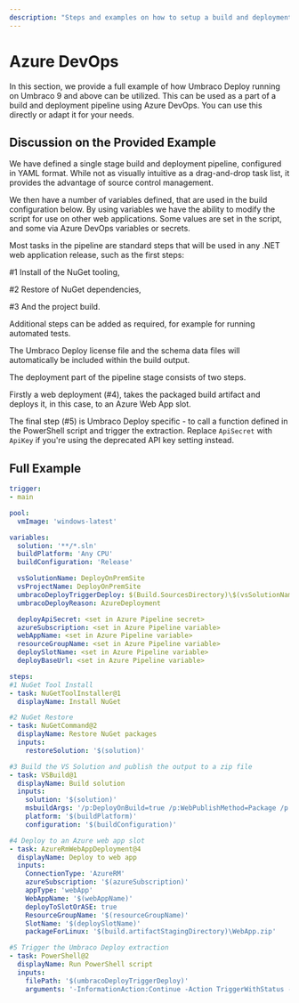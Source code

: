```yaml
---
description: "Steps and examples on how to setup a build and deployment pipeline for Umbraco Deploy using Azure DevOps."
---
```


# Azure DevOps

In this section, we provide a full example of how Umbraco Deploy running on Umbraco 9 and above can be utilized. This can be used as a part of a build and deployment pipeline using Azure DevOps. You can use this directly or adapt it for your needs.

## Discussion on the Provided Example

We have defined a single stage build and deployment pipeline, configured in YAML format. While not as visually intuitive as a drag-and-drop task list, it provides the advantage of source control management.

We then have a number of variables defined, that are used in the build configuration below. By using variables we have the ability to modify the script for use on other web applications. Some values are set in the script, and some via Azure DevOps variables or secrets.

Most tasks in the pipeline are standard steps that will be used in any .NET web application release, such as the first steps:

\#1 Install of the NuGet tooling,

\#2 Restore of NuGet dependencies,

\#3 And the project build.

Additional steps can be added as required, for example for running automated tests.

The Umbraco Deploy license file and the schema data files will automatically be included within the build output.

The deployment part of the pipeline stage consists of two steps.

Firstly a web deployment (#4), takes the packaged build artifact and deploys it, in this case, to an Azure Web App slot.

The final step (#5) is Umbraco Deploy specific - to call a function defined in the PowerShell script and trigger the extraction. Replace `ApiSecret` with `ApiKey` if you're using the deprecated API key setting instead.

## Full Example

```yaml
trigger:
- main

pool:
  vmImage: 'windows-latest'

variables:
  solution: '**/*.sln'
  buildPlatform: 'Any CPU'
  buildConfiguration: 'Release'

  vsSolutionName: DeployOnPremSite
  vsProjectName: DeployOnPremSite
  umbracoDeployTriggerDeploy: $(Build.SourcesDirectory)\$(vsSolutionName)\$(vsProjectName)\TriggerDeploy.ps1
  umbracoDeployReason: AzureDeployment

  deployApiSecret: <set in Azure Pipeline secret>
  azureSubscription: <set in Azure Pipeline variable>
  webAppName: <set in Azure Pipeline variable>
  resourceGroupName: <set in Azure Pipeline variable>
  deploySlotName: <set in Azure Pipeline variable>
  deployBaseUrl: <set in Azure Pipeline variable>

steps:
#1 NuGet Tool Install
- task: NuGetToolInstaller@1
  displayName: Install NuGet

#2 NuGet Restore
- task: NuGetCommand@2
  displayName: Restore NuGet packages
  inputs:
    restoreSolution: '$(solution)'

#3 Build the VS Solution and publish the output to a zip file
- task: VSBuild@1
  displayName: Build solution
  inputs:
    solution: '$(solution)'
    msbuildArgs: '/p:DeployOnBuild=true /p:WebPublishMethod=Package /p:PackageAsSingleFile=true /p:SkipInvalidConfigurations=true /p:DesktopBuildPackageLocation="$(build.artifactStagingDirectory)\WebApp.zip" /p:DeployIisAppPath="Default Web Site"'
    platform: '$(buildPlatform)'
    configuration: '$(buildConfiguration)'

#4 Deploy to an Azure web app slot
- task: AzureRmWebAppDeployment@4
  displayName: Deploy to web app
  inputs:
    ConnectionType: 'AzureRM'
    azureSubscription: '$(azureSubscription)'
    appType: 'webApp'
    WebAppName: '$(webAppName)'
    deployToSlotOrASE: true
    ResourceGroupName: '$(resourceGroupName)'
    SlotName: '$(deploySlotName)'
    packageForLinux: '$(build.artifactStagingDirectory)\WebApp.zip'

#5 Trigger the Umbraco Deploy extraction
- task: PowerShell@2
  displayName: Run PowerShell script
  inputs:
    filePath: '$(umbracoDeployTriggerDeploy)'
    arguments: '-InformationAction:Continue -Action TriggerWithStatus -ApiSecret $(deployApiSecret) -BaseUrl $(deployBaseUrl) -Reason $(umbracoDeployReason) -Verbose'
```
